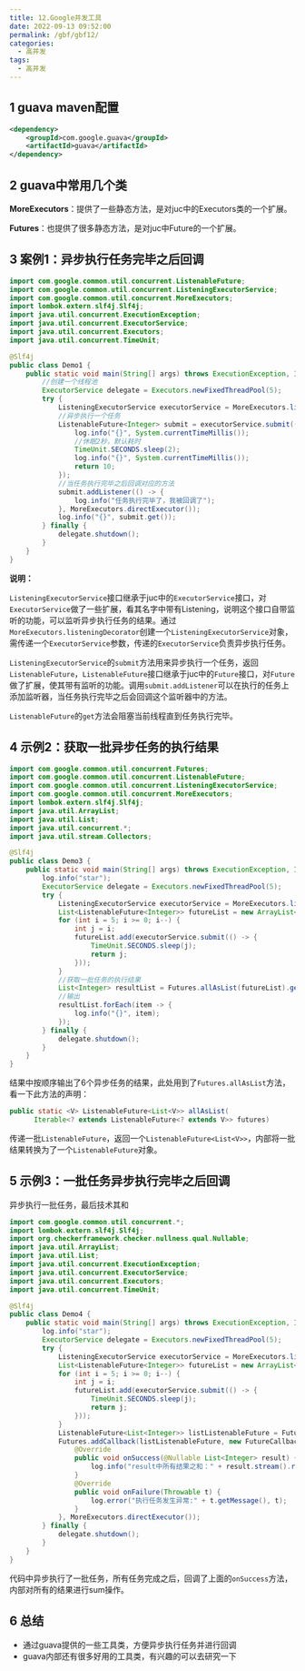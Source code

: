 ```yaml
---
title: 12.Google并发工具
date: 2022-09-13 09:52:00
permalink: /gbf/gbf12/
categories: 
  - 高并发
tags: 
  - 高并发
---
```


## 1 guava maven配置

```xml
<dependency>
    <groupId>com.google.guava</groupId>
    <artifactId>guava</artifactId>
</dependency>
```

## 2 guava中常用几个类

**MoreExecutors**：提供了一些静态方法，是对juc中的Executors类的一个扩展。

**Futures**：也提供了很多静态方法，是对juc中Future的一个扩展。

## 3 案例1：异步执行任务完毕之后回调

```java
import com.google.common.util.concurrent.ListenableFuture;
import com.google.common.util.concurrent.ListeningExecutorService;
import com.google.common.util.concurrent.MoreExecutors;
import lombok.extern.slf4j.Slf4j;
import java.util.concurrent.ExecutionException;
import java.util.concurrent.ExecutorService;
import java.util.concurrent.Executors;
import java.util.concurrent.TimeUnit;

@Slf4j
public class Demo1 {
    public static void main(String[] args) throws ExecutionException, InterruptedException {
        //创建一个线程池
        ExecutorService delegate = Executors.newFixedThreadPool(5);
        try {
            ListeningExecutorService executorService = MoreExecutors.listeningDecorator(delegate);
            //异步执行一个任务
            ListenableFuture<Integer> submit = executorService.submit(() -> {
                log.info("{}", System.currentTimeMillis());
                //休眠2秒，默认耗时
                TimeUnit.SECONDS.sleep(2);
                log.info("{}", System.currentTimeMillis());
                return 10;
            });
            //当任务执行完毕之后回调对应的方法
            submit.addListener(() -> {
                log.info("任务执行完毕了，我被回调了");
            }, MoreExecutors.directExecutor());
            log.info("{}", submit.get());
        } finally {
            delegate.shutdown();
        }
    }
}
```

**说明：**

`ListeningExecutorService`接口继承于juc中的`ExecutorService`接口，对`ExecutorService`做了一些扩展，看其名字中带有Listening，说明这个接口自带监听的功能，可以监听异步执行任务的结果。通过`MoreExecutors.listeningDecorator`创建一个`ListeningExecutorService`对象，需传递一个`ExecutorService`参数，传递的`ExecutorService`负责异步执行任务。

`ListeningExecutorService`的`submit`方法用来异步执行一个任务，返回`ListenableFuture`，`ListenableFuture`接口继承于juc中的`Future`接口，对`Future`做了扩展，使其带有监听的功能。调用`submit.addListener`可以在执行的任务上添加监听器，当任务执行完毕之后会回调这个监听器中的方法。

`ListenableFuture`的`get`方法会阻塞当前线程直到任务执行完毕。

## 4 示例2：获取一批异步任务的执行结果

```java
import com.google.common.util.concurrent.Futures;
import com.google.common.util.concurrent.ListenableFuture;
import com.google.common.util.concurrent.ListeningExecutorService;
import com.google.common.util.concurrent.MoreExecutors;
import lombok.extern.slf4j.Slf4j;
import java.util.ArrayList;
import java.util.List;
import java.util.concurrent.*;
import java.util.stream.Collectors;

@Slf4j
public class Demo3 {
    public static void main(String[] args) throws ExecutionException, InterruptedException {
        log.info("star");
        ExecutorService delegate = Executors.newFixedThreadPool(5);
        try {
            ListeningExecutorService executorService = MoreExecutors.listeningDecorator(delegate);
            List<ListenableFuture<Integer>> futureList = new ArrayList<>();
            for (int i = 5; i >= 0; i--) {
                int j = i;
                futureList.add(executorService.submit(() -> {
                    TimeUnit.SECONDS.sleep(j);
                    return j;
                }));
            }
            //获取一批任务的执行结果
            List<Integer> resultList = Futures.allAsList(futureList).get();
            //输出
            resultList.forEach(item -> {
                log.info("{}", item);
            });
        } finally {
            delegate.shutdown();
        }
    }
}
```

结果中按顺序输出了6个异步任务的结果，此处用到了`Futures.allAsList`方法，看一下此方法的声明：

```java
public static <V> ListenableFuture<List<V>> allAsList(
      Iterable<? extends ListenableFuture<? extends V>> futures)
```

传递一批`ListenableFuture`，返回一个`ListenableFuture<List<V>>`，内部将一批结果转换为了一个`ListenableFuture`对象。

## 5 示例3：一批任务异步执行完毕之后回调

异步执行一批任务，最后技术其和

```java
import com.google.common.util.concurrent.*;
import lombok.extern.slf4j.Slf4j;
import org.checkerframework.checker.nullness.qual.Nullable;
import java.util.ArrayList;
import java.util.List;
import java.util.concurrent.ExecutionException;
import java.util.concurrent.ExecutorService;
import java.util.concurrent.Executors;
import java.util.concurrent.TimeUnit;

@Slf4j
public class Demo4 {
    public static void main(String[] args) throws ExecutionException, InterruptedException {
        log.info("star");
        ExecutorService delegate = Executors.newFixedThreadPool(5);
        try {
            ListeningExecutorService executorService = MoreExecutors.listeningDecorator(delegate);
            List<ListenableFuture<Integer>> futureList = new ArrayList<>();
            for (int i = 5; i >= 0; i--) {
                int j = i;
                futureList.add(executorService.submit(() -> {
                    TimeUnit.SECONDS.sleep(j);
                    return j;
                }));
            }
            ListenableFuture<List<Integer>> listListenableFuture = Futures.allAsList(futureList);
            Futures.addCallback(listListenableFuture, new FutureCallback<List<Integer>>() {
                @Override
                public void onSuccess(@Nullable List<Integer> result) {
                    log.info("result中所有结果之和：" + result.stream().reduce(Integer::sum).get());
                }
                @Override
                public void onFailure(Throwable t) {
                    log.error("执行任务发生异常:" + t.getMessage(), t);
                }
            }, MoreExecutors.directExecutor());
        } finally {
            delegate.shutdown();
        }
    }
}
```

代码中异步执行了一批任务，所有任务完成之后，回调了上面的`onSuccess`方法，内部对所有的结果进行sum操作。

## 6 总结

- 通过guava提供的一些工具类，方便异步执行任务并进行回调
- guava内部还有很多好用的工具类，有兴趣的可以去研究一下